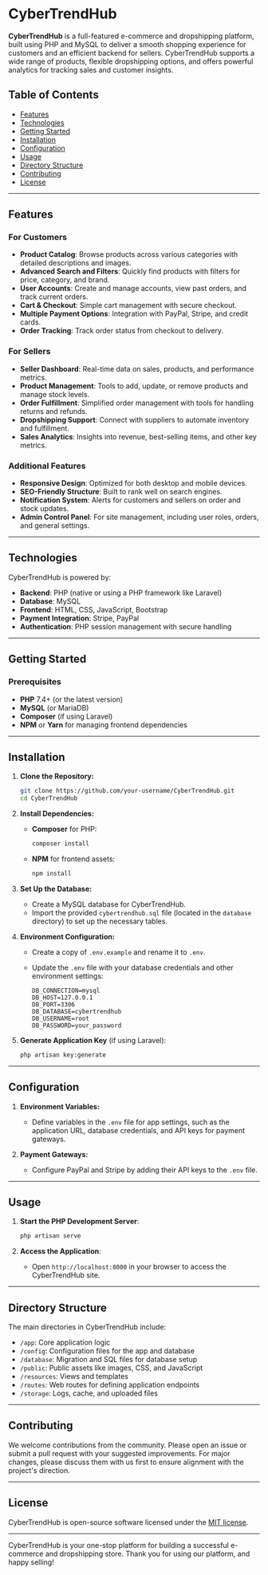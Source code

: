 # CyberTrendHub

**CyberTrendHub** is a full-featured e-commerce and dropshipping platform, built using PHP and MySQL to deliver a smooth shopping experience for customers and an efficient backend for sellers. CyberTrendHub supports a wide range of products, flexible dropshipping options, and offers powerful analytics for tracking sales and customer insights.

## Table of Contents
- [Features](#features)
- [Technologies](#technologies)
- [Getting Started](#getting-started)
- [Installation](#installation)
- [Configuration](#configuration)
- [Usage](#usage)
- [Directory Structure](#directory-structure)
- [Contributing](#contributing)
- [License](#license)

---

## Features

### For Customers
- **Product Catalog**: Browse products across various categories with detailed descriptions and images.
- **Advanced Search and Filters**: Quickly find products with filters for price, category, and brand.
- **User Accounts**: Create and manage accounts, view past orders, and track current orders.
- **Cart & Checkout**: Simple cart management with secure checkout.
- **Multiple Payment Options**: Integration with PayPal, Stripe, and credit cards.
- **Order Tracking**: Track order status from checkout to delivery.

### For Sellers
- **Seller Dashboard**: Real-time data on sales, products, and performance metrics.
- **Product Management**: Tools to add, update, or remove products and manage stock levels.
- **Order Fulfillment**: Simplified order management with tools for handling returns and refunds.
- **Dropshipping Support**: Connect with suppliers to automate inventory and fulfillment.
- **Sales Analytics**: Insights into revenue, best-selling items, and other key metrics.

### Additional Features
- **Responsive Design**: Optimized for both desktop and mobile devices.
- **SEO-Friendly Structure**: Built to rank well on search engines.
- **Notification System**: Alerts for customers and sellers on order and stock updates.
- **Admin Control Panel**: For site management, including user roles, orders, and general settings.

---

## Technologies

CyberTrendHub is powered by:

- **Backend**: PHP (native or using a PHP framework like Laravel)
- **Database**: MySQL
- **Frontend**: HTML, CSS, JavaScript, Bootstrap
- **Payment Integration**: Stripe, PayPal
- **Authentication**: PHP session management with secure handling

---

## Getting Started

### Prerequisites
- **PHP** 7.4+ (or the latest version)
- **MySQL** (or MariaDB)
- **Composer** (if using Laravel)
- **NPM** or **Yarn** for managing frontend dependencies

---

## Installation

1. **Clone the Repository:**
   ```bash
   git clone https://github.com/your-username/CyberTrendHub.git
   cd CyberTrendHub
   ```

2. **Install Dependencies:**
   - **Composer** for PHP:
     ```bash
     composer install
     ```

   - **NPM** for frontend assets:
     ```bash
     npm install
     ```

3. **Set Up the Database:**
   - Create a MySQL database for CyberTrendHub.
   - Import the provided `cybertrendhub.sql` file (located in the `database` directory) to set up the necessary tables.

4. **Environment Configuration:**
   - Create a copy of `.env.example` and rename it to `.env`.
   - Update the `.env` file with your database credentials and other environment settings:

     ```plaintext
     DB_CONNECTION=mysql
     DB_HOST=127.0.0.1
     DB_PORT=3306
     DB_DATABASE=cybertrendhub
     DB_USERNAME=root
     DB_PASSWORD=your_password
     ```

5. **Generate Application Key** (if using Laravel):
   ```bash
   php artisan key:generate
   ```

---

## Configuration

1. **Environment Variables:**
   - Define variables in the `.env` file for app settings, such as the application URL, database credentials, and API keys for payment gateways.

2. **Payment Gateways:**
   - Configure PayPal and Stripe by adding their API keys to the `.env` file.

---

## Usage

1. **Start the PHP Development Server**:
   ```bash
   php artisan serve
   ```

2. **Access the Application**:
   - Open `http://localhost:8000` in your browser to access the CyberTrendHub site.

---

## Directory Structure

The main directories in CyberTrendHub include:

- `/app`: Core application logic
- `/config`: Configuration files for the app and database
- `/database`: Migration and SQL files for database setup
- `/public`: Public assets like images, CSS, and JavaScript
- `/resources`: Views and templates
- `/routes`: Web routes for defining application endpoints
- `/storage`: Logs, cache, and uploaded files

---

## Contributing

We welcome contributions from the community. Please open an issue or submit a pull request with your suggested improvements. For major changes, please discuss them with us first to ensure alignment with the project's direction.

---

## License

CyberTrendHub is open-source software licensed under the [MIT license](LICENSE).

---

CyberTrendHub is your one-stop platform for building a successful e-commerce and dropshipping store. Thank you for using our platform, and happy selling!
